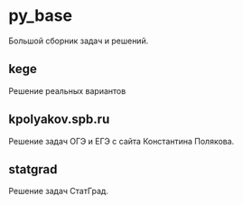 # py_base
Большой сборник задач и решений.

## kege
Решение реальных вариантов

## kpolyakov.spb.ru
Решение задач ОГЭ и ЕГЭ с сайта Константина Полякова.

## statgrad
Решение задач СтатГрад.
